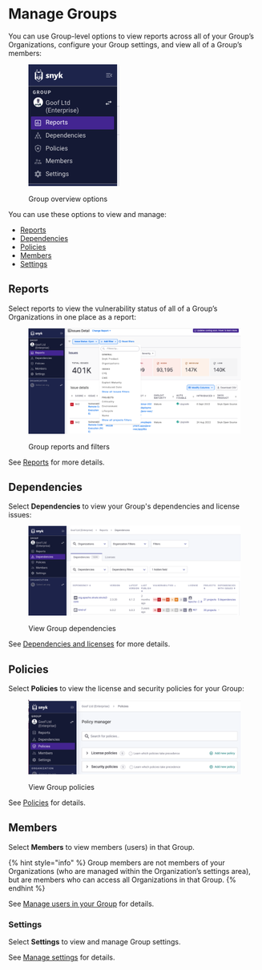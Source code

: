 # Manage Groups

You can use Group-level options to view reports across all of your Group’s Organizations, configure your Group settings, and view all of a Group’s members:

<div align="left">

<figure><img src="../../.gitbook/assets/Screenshot 2023-04-24 at 15.34.14.png" alt="Group overview options"><figcaption><p>Group overview options</p></figcaption></figure>

</div>

You can use these options to view and manage:

* [Reports](manage-groups.md#reports)
* [Dependencies](manage-groups.md#dependencies)
* [Policies](manage-groups.md#policies)
* [Members](manage-groups.md#members)
* [Settings](manage-groups.md#settings)

## Reports

Select reports to view the vulnerability status of all of a Group’s Organizations in one place as a report:

<div align="left">

<figure><img src="../../.gitbook/assets/Screenshot 2023-04-24 at 15.31.58.png" alt="Group overview and filters"><figcaption><p>Group reports and filters</p></figcaption></figure>

</div>

See [Reports](../../manage-issues/reporting/legacy-reports/) for more details.

## Dependencies

Select **Dependencies** to view your Group's dependencies and license issues:

<div align="left">

<figure><img src="../../.gitbook/assets/Screenshot 2023-04-26 at 10.27.59.png" alt="View Group dependencies"><figcaption><p>View Group dependencies</p></figcaption></figure>

</div>

See [Dependencies and licenses](../../manage-issues/dependencies-and-licenses/) for more details.

## Policies

Select **Policies** to view the license and security policies for your Group:

<div align="left">

<figure><img src="../../.gitbook/assets/Screenshot 2023-04-26 at 10.32.42.png" alt="View Group policies"><figcaption><p>View Group policies</p></figcaption></figure>

</div>

See [Policies](../../manage-issues/policies/) for details.

## Members

Select **Members** to view members (users) in that Group.

{% hint style="info" %}
Group members are not members of your Organizations (who are managed within the Organization’s settings area), but are members who can access all Organizations in that Group.
{% endhint %}

See [Manage users in your Group](../manage-users-and-permissions/manage-users-in-your-group.md) for details.

### Settings

Select **Settings** to view and manage Group settings.&#x20;

See [Manage settings](../manage-settings/) for details.
